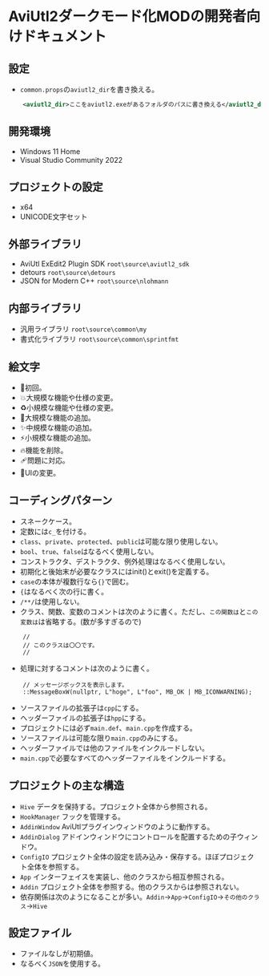 ﻿# AviUtl2ダークモード化MODの開発者向けドキュメント

## 設定

* `common.props`の`aviutl2_dir`を書き換える。

```xml
    <aviutl2_dir>ここをaviutl2.exeがあるフォルダのパスに書き換える</aviutl2_dir>
```

## 開発環境

* Windows 11 Home
* Visual Studio Community 2022

## プロジェクトの設定

* x64
* UNICODE文字セット

## 外部ライブラリ

* AviUtl ExEdit2 Plugin SDK `root\source\aviutl2_sdk`
* detours `root\source\detours`
* JSON for Modern C++ `root\source\nlohmann`

## 内部ライブラリ

* 汎用ライブラリ `root\source\common\my`
* 書式化ライブラリ `root\source\common\sprintfmt`

## 絵文字

* 🎉初回。
* 💥大規模な機能や仕様の変更。
* ♻️小規模な機能や仕様の変更。
* 🚀大規模な機能の追加。
* ✨中規模な機能の追加。
* ⚡️小規模な機能の追加。
* 🔥機能を削除。
* 🩹問題に対応。
* 🎨UIの変更。

## コーディングパターン

* スネークケース。
* 定数には`c_`を付ける。
* `class`、`private`、`protected`、`public`は可能な限り使用しない。
* `bool`、`true`、`false`はなるべく使用しない。
* コンストラクタ、デストラクタ、例外処理はなるべく使用しない。
* 初期化と後始末が必要なクラスにはinit()とexit()を定義する。
* `case`の本体が複数行なら`{}`で囲む。
* `{`はなるべく次の行に書く。
* `/**/`は使用しない。
* クラス、関数、変数のコメントは次のように書く。ただし、`この関数は`と`この変数は`は省略する。(数が多すぎるので)
```
	//
	// このクラスは〇〇です。
	//
```
* 処理に対するコメントは次のように書く。
```
	// メッセージボックスを表示します。
	::MessageBoxW(nullptr, L"hoge", L"foo", MB_OK | MB_ICONWARNING);
```
* ソースファイルの拡張子は`cpp`にする。
* ヘッダーファイルの拡張子は`hpp`にする。
* プロジェクトには必ず`main.def`、`main.cpp`を作成する。
* ソースファイルは可能な限り`main.cpp`のみにする。
* ヘッダーファイルでは他のファイルをインクルードしない。
* `main.cpp`で必要なすべてのヘッダーファイルをインクルードする。

## プロジェクトの主な構造

* `Hive` データを保持する。プロジェクト全体から参照される。
* `HookManager` フックを管理する。
* `AddinWindow` AviUtlプラグインウィンドウのように動作する。
* `AddinDialog` アドインウィンドウにコントロールを配置するための子ウィンドウ。
* `ConfigIO` プロジェクト全体の設定を読み込み・保存する。ほぼプロジェクト全体を参照する。
* `App` インターフェイスを実装し、他のクラスから相互参照される。
* `Addin` プロジェクト全体を参照する。他のクラスからは参照されない。
* 依存関係は次のようになることが多い。`Addin`->`App`->`ConfigIO`->`その他のクラス`->`Hive`

## 設定ファイル

* ファイルなしが初期値。
* なるべく`JSON`を使用する。
